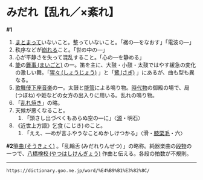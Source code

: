 # みだれ【乱れ／×紊れ】

**\#1**
1.  [まとまって](%E3%81%BE%E3%81%A8%E3%81%BE%E3%82%8B%EF%BC%88%E7%BA%8F%E3%81%BE%E3%82%8B%EF%BC%89.md)いないこと。整っていないこと。「裾の―をなおす」「電波の―」
2.  秩序などが[崩れる](くずれる（崩れる）)こと。「世の中の―」
3.  心が平静さを失って混乱すること。「心の―を静める」
4.  [能](https://dictionary.goo.ne.jp/word/%E8%83%BD/#jn-171193)の[舞事 (まいごと)](https://dictionary.goo.ne.jp/word/%E8%88%9E%E4%BA%8B/#jn-206805) の一。笛を主に、大鼓・小鼓・太鼓ではやす緩急の変化の激しい舞。「[猩々 (しょうじょう)](https://dictionary.goo.ne.jp/word/%E7%8C%A9%E7%8C%A9/#jn-108823) 」と「[鷺 (さぎ)](https://dictionary.goo.ne.jp/word/%E9%B7%BA/#jn-86627) 」にあるが、曲も型も異なる。
5.  [歌舞伎](https://dictionary.goo.ne.jp/word/%E6%AD%8C%E8%88%9E%E4%BC%8E/#jn-44130)[下座音楽](https://dictionary.goo.ne.jp/word/%E4%B8%8B%E5%BA%A7%E9%9F%B3%E6%A5%BD/#jn-67668)の一。太鼓と[能管](https://dictionary.goo.ne.jp/word/%E8%83%BD%E7%AE%A1/#jn-171248)による鳴り物。[時代物](https://dictionary.goo.ne.jp/word/%E6%99%82%E4%BB%A3%E7%89%A9/#jn-97421)の御殿の場で、局 (つぼね) や姫などの女方の出入りに用いる。乱れの鳴り物。
6.  「[乱れ焼き](https://dictionary.goo.ne.jp/word/%E4%B9%B1%E3%82%8C%E7%84%BC/#jn-212188)」の略。
7.  天候が悪くなること。    
    1.  「頭さし出づべくもあらぬ空の―に」〈[源](https://dictionary.goo.ne.jp/word/%E6%BA%90%E6%B0%8F%E7%89%A9%E8%AA%9E/#jn-69890)・明石〉
8. 《近世上方語》乞食 (こじき) のこと。    
    1.  「ええ、―めが言ふやうなことぬかしけつかる」〈滑・[膝栗毛](https://dictionary.goo.ne.jp/word/%E6%9D%B1%E6%B5%B7%E9%81%93%E4%B8%AD%E8%86%9D%E6%A0%97%E6%AF%9B/#jn-155179)・六〉
        

**\#2**[箏曲 (そうきょく)](https://dictionary.goo.ne.jp/word/%E7%AE%8F%E6%9B%B2/#jn-128289) 。「乱輪舌 (みだれりんぜつ) 」の略称。純器楽曲の[段物](https://dictionary.goo.ne.jp/word/%E6%AE%B5%E7%89%A9/#jn-140715)の一つで、[八橋検校 (やつはしけんぎょう)](https://dictionary.goo.ne.jp/word/person/%E5%85%AB%E6%A9%8B%E6%A4%9C%E6%A0%A1/#jn-222201) 作曲と伝える。各段の拍数が不規則。

---
`https://dictionary.goo.ne.jp/word/%E4%B9%B1%E3%82%8C/`